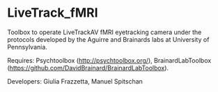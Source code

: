 # LiveTrack_fMRI

Toolbox to operate LiveTrackAV fMRI eyetracking camera under the protocols developed by the Aguirre and Brainards labs at University of Pennsylvania.

Requires: Psychtoolbox (http://psychtoolbox.org/), BrainardLabToolbox (https://github.com/DavidBrainard/BrainardLabToolbox).


Developers: Giulia Frazzetta, Manuel Spitschan
